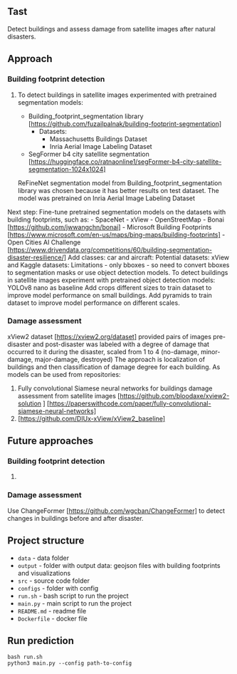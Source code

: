 ## Tast
Detect buildings and assess damage from satellite images after natural disasters.


## Approach

### Building footprint detection
1. To detect buildings in satellite images experimented with pretrained segmentation models:
    - Building_footprint_segmentation library 
        [https://github.com/fuzailpalnak/building-footprint-segmentation]
      - Datasets: 
        - Massachusetts Buildings Dataset
        - Inria Aerial Image Labeling Dataset
    - SegFormer b4 city satellite segmentation
        [https://huggingface.co/ratnaonline1/segFormer-b4-city-satellite-segmentation-1024x1024]
   
   ReFineNet segmentation model from Building_footprint_segmentation library was chosen because it has better results on test dataset. 
    The model was pretrained on Inria Aerial Image Labeling Dataset

Next step:
Fine-tune pretrained segmentation models on the datasets with building footprints, such as:
    - SpaceNet
    - xView
    - OpenStreetMap
    - Bonai [https://github.com/jwwangchn/bonai]
    - Microsoft Building Footprints [https://www.microsoft.com/en-us/maps/bing-maps/building-footprints]
    - Open Cities AI Challenge [https://www.drivendata.org/competitions/60/building-segmentation-disaster-resilience/]
Add classes: car and aircraft:
Potential datasets: xView and Kaggle datasets:
Limitations - only bboxes - so need to convert bboxes to segmentation masks or use object detection models.
To detect buildings in satellite images experiment with pretrained object detection models: YOLOv8 nano as baseline
Add crops different sizes to train dataset to improve model performance on small buildings.
Add pyramids to train dataset to improve model performance on different scales.



### Damage assessment
xView2 dataset [https://xview2.org/dataset]  provided pairs of images pre-disaster and post-disaster 
was labeled with a degree of damage that occurred to it during the disaster, scaled from 1 to 4
(no-damage, minor-damage, major-damage, destroyed)
The approach is localization of buildings and then classification of damage degree for each building.
As models can be used from repositories:
1. Fully convolutional Siamese neural networks for buildings damage assessment from satellite images
[https://github.com/bloodaxe/xview2-solution ]
[https://paperswithcode.com/paper/fully-convolutional-siamese-neural-networks]
2. [https://github.com/DIUx-xView/xView2_baseline]





## Future approaches
### Building footprint detection
1. 
### Damage assessment
Use ChangeFormer [https://github.com/wgcban/ChangeFormer]  to detect changes in buildings before and after disaster.



## Project structure
- `data` - data folder
- `output` - folder with output data: geojson files with building footprints and visualizations
- `src` - source code folder
- `configs` - folder with config 
- `run.sh` - bash script to run the project
- `main.py` - main script to run the project
- `README.md` - readme file
- `Dockerfile` - docker file

## Run prediction
```
bash run.sh
python3 main.py --config path-to-config
```
